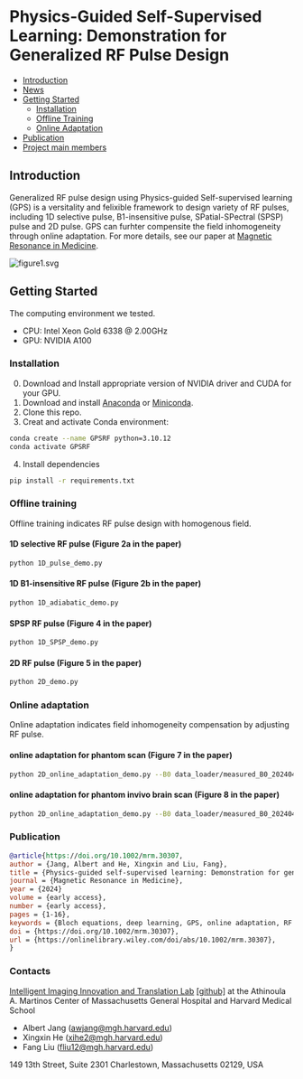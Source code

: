 # Physics-Guided Self-Supervised Learning: Demonstration for Generalized RF Pulse Design

- [Introduction](#introduction)
- [News](#news)
- [Getting Started](#getting-started)
  * [Installation](#Installation)
  * [Offline Training](#offline-training)
  * [Online Adaptation](#online-adaptaion)
- [Publication](#publication)
- [Project main members](#project-main-members-)
<!-- - [Star History](#star-history)-->

## Introduction
Generalized RF pulse design using Physics-guided Self-supervised learning (GPS) is a versitality and felixible framework to design variety of RF pulses, including 1D selective pulse, B1-insensitive pulse, SPatial-SPectral (SPSP) pulse and 2D pulse. GPS can furhter compensite the field inhomogeneity through online adaptation.
For more details, see our paper at [Magnetic Resonance in Medicine](https://onlinelibrary.wiley.com/doi/full/10.1002/mrm.30307).

![figure1.svg](writting%2Ffigure1.svg)


## Getting Started
The computing environment we tested.
- CPU: Intel Xeon Gold 6338 @ 2.00GHz
- GPU: NVIDIA A100

### Installation
0. Download and Install appropriate version of NVIDIA driver and CUDA for your GPU.
1. Download and install [Anaconda](https://www.anaconda.com/download) or [Miniconda](https://docs.anaconda.com/miniconda/).
2. Clone this repo.
3. Creat and activate Conda environment:
```bash
conda create --name GPSRF python=3.10.12
conda activate GPSRF
```
4. Install dependencies
```bash
pip install -r requirements.txt
```

### Offline training
Offline training indicates RF pulse design with homogenous field.

#### 1D selective RF pulse (Figure 2a in the paper)
```bash
python 1D_pulse_demo.py
```

#### 1D B1-insensitive RF pulse (Figure 2b in the paper)
```bash
python 1D_adiabatic_demo.py
```

#### SPSP RF pulse (Figure 4 in the paper)
```bash
python 1D_SPSP_demo.py
```

#### 2D RF pulse (Figure 5 in the paper)
```bash
python 2D_demo.py
```

### Online adaptation
Online adaptation indicates field inhomogeneity compensation by adjusting RF pulse.
#### online adaptation for phantom scan (Figure 7 in the paper)
```bash
python 2D_online_adaptation_demo.py --B0 data_loader/measured_B0_20240407_3_phantom.mat --B1 data_loader/measured_B1_20240407_phantom.mat
```

#### online adaptation for phantom invivo brain scan (Figure 8 in the paper)
```bash
python 2D_online_adaptation_demo.py --B0 data_loader/measured_B0_20240415_2_brain.mat --B1 data_loader/measured_B1_20240415_brain.mat
```

### Publication
```bibtex
@article{https://doi.org/10.1002/mrm.30307,
author = {Jang, Albert and He, Xingxin and Liu, Fang},
title = {Physics-guided self-supervised learning: Demonstration for generalized RF pulse design},
journal = {Magnetic Resonance in Medicine},
year = {2024}
volume = {early access},
number = {early access},
pages = {1-16},
keywords = {Bloch equations, deep learning, GPS, online adaptation, RF pulse, self-supervised learning},
doi = {https://doi.org/10.1002/mrm.30307},
url = {https://onlinelibrary.wiley.com/doi/abs/10.1002/mrm.30307},
}
```

### Contacts
[Intelligent Imaging Innovation and Translation Lab](https://liulab.mgh.harvard.edu/) [[github]](https://github.com/I3Tlab) at the Athinoula A. Martinos Center of Massachusetts General Hospital and Harvard Medical School
* Albert Jang (awjang@mgh.harvard.edu)
* Xingxin He (xihe2@mgh.harvard.edu)
* Fang Liu (fliu12@mgh.harvard.edu)

149 13th Street, Suite 2301
Charlestown, Massachusetts 02129, USA